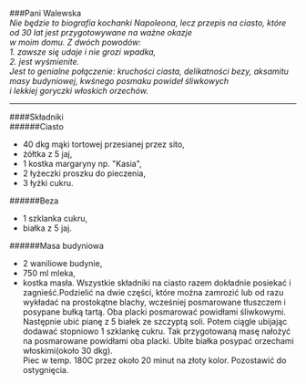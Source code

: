 ###Pani Walewska  
*Nie będzie to biografia kochanki Napoleona, lecz przepis na ciasto, które od 30 lat jest przygotowywane na ważne okazje    
w moim domu. Z dwóch powodów:*  
 *1. zawsze się udaje i nie grozi wpadka,*  
 *2. jest wyśmienite.*   
*Jest to genialne połączenie: kruchości ciasta, delikatności bezy, aksamitu masy budyniowej, kwśnego posmaku powideł śliwkowych  
i lekkiej goryczki włoskich orzechów.*
***  
####Składniki  
######Ciasto  
* 40 dkg mąki tortowej przesianej przez sito,  
* żółtka z 5 jaj,  
* 1 kostka margaryny np. "Kasia",
* 2 łyżeczki proszku do pieczenia,
* 3 łyżki cukru.  

######Beza
* 1 szklanka cukru,
* białka z 5 jaj.  

######Masa budyniowa  
* 2 waniliowe budynie,
* 750 ml mleka,
* kostka masła.
Wszystkie składniki na ciasto razem dokładnie posiekać i zagnieść.Podzielić na dwie części, które można zamrozić lub od razu wykładać na prostokątne blachy, wcześniej posmarowane tłuszczem i posypane bułką tartą. Oba placki posmarować powidłami śliwkowymi. Następnie ubić pianę z 5 białek ze szczyptą soli. Potem ciągle ubijając dodawać stopniowo 1 szklankę cukru. Tak przygotowaną masę nałożyć na posmarowane powidłami oba placki. Ubite białka posypać orzechami włoskimi(około 30 dkg).   
Piec w temp. 180C przez około 20 minut na złoty kolor. Pozostawić do ostygnięcia. 


 

